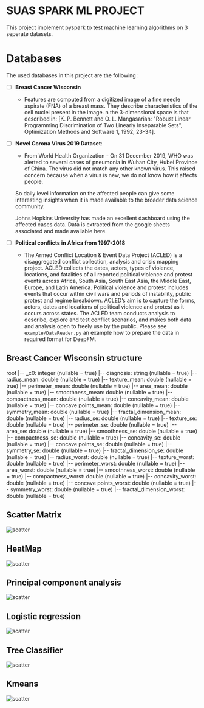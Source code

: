 # SUAS SPARK ML PROJECT

This project implement pyspark to test machine learning algorithms on 3 seperate datasets.

# Databases
The used databases in this project are the following :
- [ ] **Breast Cancer Wisconsin** 
    - Features are computed from a digitized image of a fine needle aspirate (FNA) of a breast mass. They describe characteristics of the cell nuclei present in the image.
		n the 3-dimensional space is that described in: [K. P. Bennett and O. L. Mangasarian: "Robust Linear Programming Discrimination of Two Linearly Inseparable Sets", Optimization Methods and Software 1, 1992, 23-34]. 
- [ ] **Novel Corona Virus 2019 Dataset**: 
	- From World Health Organization - On 31 December 2019, WHO was alerted to several cases of pneumonia in Wuhan City, Hubei Province of China. The virus did not match any other known virus. This raised concern because when a virus is new, we do not know how it affects people.

	So daily level information on the affected people can give some interesting insights when it is made available to the broader data science community.

	Johns Hopkins University has made an excellent dashboard using the affected cases data. Data is extracted from the google sheets associated and made available here.
- [ ] **Political conflicts in Africa from 1997-2018**
    - The Armed Conflict Location & Event Data Project (ACLED) is a disaggregated conflict collection, analysis and crisis mapping project. ACLED collects the dates, actors, types of violence, locations, and fatalities of all reported political violence and protest events across Africa, South Asia, South East Asia, the Middle East, Europe, and Latin America. Political violence and protest includes events that occur within civil wars and periods of instability, public protest and regime breakdown. ACLED’s aim is to capture the forms, actors, dates and locations of political violence and protest as it occurs across states. The ACLED team conducts analysis to describe, explore and test conflict scenarios, and makes both data and analysis open to freely use by the public.
Please see `example/DataReader.py` an example how to prepare the data in required format for DeepFM.

## Breast Cancer Wisconsin structure

root
 |-- _c0: integer (nullable = true)
 |-- diagnosis: string (nullable = true)
 |-- radius_mean: double (nullable = true)
 |-- texture_mean: double (nullable = true)
 |-- perimeter_mean: double (nullable = true)
 |-- area_mean: double (nullable = true)
 |-- smoothness_mean: double (nullable = true)
 |-- compactness_mean: double (nullable = true)
 |-- concavity_mean: double (nullable = true)
 |-- concave points_mean: double (nullable = true)
 |-- symmetry_mean: double (nullable = true)
 |-- fractal_dimension_mean: double (nullable = true)
 |-- radius_se: double (nullable = true)
 |-- texture_se: double (nullable = true)
 |-- perimeter_se: double (nullable = true)
 |-- area_se: double (nullable = true)
 |-- smoothness_se: double (nullable = true)
 |-- compactness_se: double (nullable = true)
 |-- concavity_se: double (nullable = true)
 |-- concave points_se: double (nullable = true)
 |-- symmetry_se: double (nullable = true)
 |-- fractal_dimension_se: double (nullable = true)
 |-- radius_worst: double (nullable = true)
 |-- texture_worst: double (nullable = true)
 |-- perimeter_worst: double (nullable = true)
 |-- area_worst: double (nullable = true)
 |-- smoothness_worst: double (nullable = true)
 |-- compactness_worst: double (nullable = true)
 |-- concavity_worst: double (nullable = true)
 |-- concave points_worst: double (nullable = true)
 |-- symmetry_worst: double (nullable = true)
 |-- fractal_dimension_worst: double (nullable = true)


## Scatter Matrix 

![scatter](figures/Breast_cancer/scatter_matrix.png)

## HeatMap 

![scatter](figures/Breast_cancer/heat_map.png)

## Principal component analysis

![scatter](figures/Breast_cancer/PCA.png)

## Logistic regression

![scatter](figures/Breast_cancer/logistic_regression.png)

## Tree Classifier

![scatter](figures/Breast_cancer/tree_classifier.png)

## Kmeans

![scatter](figures/Breast_cancer/kmeans.png)

